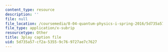 ```yaml
---
content_type: resource
description: ''
file: null
file_location: /coursemedia/8-04-quantum-physics-i-spring-2016/5d735a57cf2a53559c769727ae7c7627_0ABYYJSvkVk.vtt
file_type: application/x-subrip
resourcetype: Other
title: 3play caption file
uid: 5d735a57-cf2a-5355-9c76-9727ae7c7627
---
```

